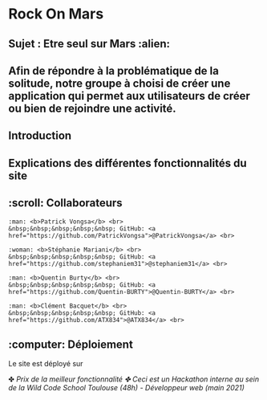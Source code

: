 <h1> Rock On Mars </h1>
<h2> Sujet : Etre seul sur Mars :alien: <h2>
 Afin de répondre à la problématique de la solitude, notre groupe à choisi de créer une application qui permet aux utilisateurs de créer ou bien de rejoindre une activité.

  
<h2> Introduction</h2>
<h2> Explications des différentes fonctionnalités du site</h2>
<h2> :scroll: Collaborateurs</h2>

  <p>

    :man: <b>Patrick Vongsa</b> <br>
    &nbsp;&nbsp;&nbsp;&nbsp;&nbsp; GitHub: <a href="https://github.com/PatrickVongsa">@PatrickVongsa</a> <br>

    :woman: <b>Stéphanie Mariani</b> <br>
    &nbsp;&nbsp;&nbsp;&nbsp;&nbsp; GitHub: <a href="https://github.com/stephaniem31">@stephaniem31</a> <br>

    :man: <b>Quentin Burty</b> <br>
    &nbsp;&nbsp;&nbsp;&nbsp;&nbsp; GitHub: <a href="https://github.com/Quentin-BURTY">@Quentin-BURTY</a> <br>

    :man: <b>Clément Bacquet</b> <br>
    &nbsp;&nbsp;&nbsp;&nbsp;&nbsp; GitHub: <a href="https://github.com/ATX834">@ATX834</a> <br>
  </p>

<h2> :computer: Déploiement </h2>

Le site est déployé sur 

✤ <i>Prix de la meilleur fonctionnalité<i>
✤ <i>Ceci est un Hackathon interne au sein de la Wild Code School Toulouse (48h) - Développeur web (main 2021)<i>
